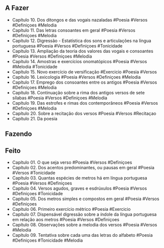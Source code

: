 ## A Fazer
- Capítulo 10. Dos ditongos e das vogais nazaladas #Poesia #Versos #Definiçoes #Melodia  
- Capítulo 11. Das letras consoantes em geral #Poesia #Versos #Definiçoes #Melodia  
- Capítulo 12. Digressão - Estatística dos sons e articulações na língua portuguesa #Poesia #Versos #Definiçoes #Tonicidade  
- Capítulo 13. Ampliação da teoria dos valores das vogais e consoantes #Poesia #Versos #Definiçoes #Melodia  
- Capítulo 14. Amostras e exercícios onomatópicos #Poesia #Versos #Melodia #Tonicidade  
- Capítulo 15. Novo exercício de versificação #Exercicio #Poesia #Versos  
- Capítulo 16. Lexicologia #Poesia #Versos #Definiçoes #Melodia  
- Capítulo 17. Emprego dos consoantes entre os antigos #Poesia #Versos #Definiçoes #Melodia  
- Capítulo 18. Continuação sobre a rima dos antigos versos de sete sílabas #Poesia #Versos #Definiçoes #Melodia  
- Capítulo 19. Das estrofes e rimas dos contemporâneos #Poesia #Versos #Definiçoes #Melodia  
- Capítulo 20. Sobre a recitação dos versos #Poesia #Versos #Recitaçao  
- Capítulo 21. Da poesia  

## Fazendo

## Feito
- Capítulo 01. O  que  seja verso #Poesia #Versos #Definiçoes  
- Capítulo 02. Dos acentos predominantes, ou pausas em geral #Poesia #Versos #Tonicidade  
- Capítulo 03. Quantas espécies de metros há em língua portuguesa #Poesia #Versos #Definiçoes  
- Capítulo 04. Versos  agudos,  graves  e  esdrúxulos #Poesia #Versos #Definiçoes #Tonicidade  
- Capítulo 05. Dos  metros  simples  e  compostos  em geral #Poesia #Versos #Definiçoes  
- Capítulo 06. Primeiro exercício métrico #Poesia #Exercicio  
- Capítulo 07. Dispensável digressão sobre a índole da língua portuguesa em relação aos metros #Poesia #Versos #Definiçoes  
- Capítulo 08. Observações sobre a melodia dos versos #Poesia #Versos #Melodia  
- Capítulo 09. Tentativa sobre cada uma das letras do alfabeto #Poesia #Definiçoes #Tonicidade #Melodia  